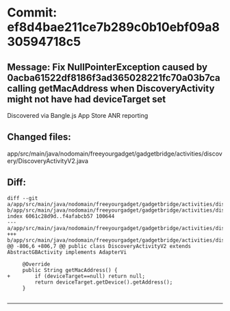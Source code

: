 # Commit: ef8d4bae211ce7b289c0b10ebf09a830594718c5
## Message: Fix NullPointerException caused by 0acba61522df8186f3ad365028221fc70a03b7ca calling getMacAddress when DiscoveryActivity might not have had deviceTarget set
Discovered via Bangle.js App Store ANR reporting
## Changed files:
app/src/main/java/nodomain/freeyourgadget/gadgetbridge/activities/discovery/DiscoveryActivityV2.java

## Diff:
```
diff --git a/app/src/main/java/nodomain/freeyourgadget/gadgetbridge/activities/discovery/DiscoveryActivityV2.java b/app/src/main/java/nodomain/freeyourgadget/gadgetbridge/activities/discovery/DiscoveryActivityV2.java
index 6061c28d9d..f4afabcb57 100644
--- a/app/src/main/java/nodomain/freeyourgadget/gadgetbridge/activities/discovery/DiscoveryActivityV2.java
+++ b/app/src/main/java/nodomain/freeyourgadget/gadgetbridge/activities/discovery/DiscoveryActivityV2.java
@@ -806,6 +806,7 @@ public class DiscoveryActivityV2 extends AbstractGBActivity implements AdapterVi
 
     @Override
     public String getMacAddress() {
+        if (deviceTarget==null) return null;
         return deviceTarget.getDevice().getAddress();
     }
 
```
-----------------------------------
